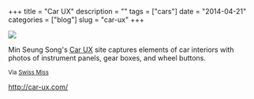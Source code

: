 +++
title = "Car UX"
description = ""
tags = ["cars"]
date = "2014-04-21"
categories = ["blog"]
slug = "car-ux"
+++



  <div class="notebook-screenshot"><a href="http://car-ux.com/"><img src="/media/bluga/wt53557d1047b8f_large.jpg"/></a></div><p>Min Seung Song's <a href="http://car-ux.com/">Car UX</a> site captures elements of car interiors with photos of instrument panels, gear boxes, and wheel buttons.</p>

<p><small>Via <a href="http://www.swiss-miss.com/2014/04/car-ux.html">Swiss Miss</a></small></p>

    
  <a href="http://car-ux.com/">http://car-ux.com/</a>
